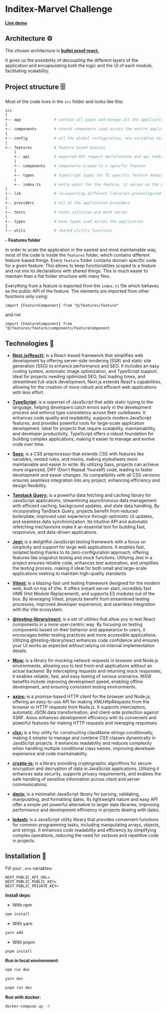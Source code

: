 # Inditex-Marvel Challenge

**[Live demo](https://inditex-challenge-marvel-bd7c5luw2-bjmendezsena.vercel.app)**

## Architecture ⚙️

The chosen architecture is
**[bullet proof react.](https://github.com/alan2207/bulletproof-react)**

It gives us the possibility of decoupling the different layers of the
application and encapsulating both the logic and the UI of each module,
facilitating scalability.

## Project structure 🗄️

Most of the code lives in the `src` folder and looks like this:

```sh
src
|
+-- app               # contain all pages and manage all the application routes based on file names.
|
+-- components        # shared components used across the entire application
|
+-- config            # all the global configuration, env variables etc. get exported from here and used in the app
|
+-- features          # feature based modules
    |
    +-- api           # exported API request declarations and api hooks related to a specific feature
    |
    +-- components    # components scoped to a specific feature
    |
    +-- types         # typescript types for TS specific feature domain
    |
    +-- index.ts      # entry point for the feature, it serves as the public API of the given feature and exports everything that should be used outside the
|
+-- lib               # re-exporting different libraries preconfigured for the application
|
+-- providers         # all of the application providers
|
+-- tests             # tests utilities and mock server
|
+-- types             # base types used across the application
|
+-- utils             # shared utility functions
```

**- Features folder**

In order to scale the application in the easiest and most maintainable way, most
of the code is inside the `features` folder, which contains different
feature-based things. Every `feature` folder contains domain specific code for a
given feature. This allows to keep functionalities scoped to a feature and not
mix its declarations with shared things. This is much easier to maintain than a
flat folder structure with many files.

Everything from a feature is exported from the `index.ts` file which behaves as
the public API of the feature. The elements are imported from other functions
only using:

`import {FeatureComponent} from "@/features/feature"`

and not

`import {FeatureComponent} from "@/features/feature/components/FeatureComponent`

## Technologies 🔧

- **[Next.js(React):](https://nextjs.org/docs)** is a React-based framework that
  simplifies web development by offering server-side rendering (SSR) and static
  site generation (SSG) to enhance performance and SEO. It includes an easy
  routing system, automatic image optimization, and TypeScript support. Ideal
  for projects needing optimized SEO, fast loading times, and streamlined
  full-stack development, Next.js extends React's capabilities, allowing for the
  creation of more robust and efficient web applications with less effort.

- **[TypeScript](https://www.typescriptlang.org/):** is a superset of JavaScript
  that adds static typing to the language, helping developers catch errors early
  in the development process and enforce type consistency across their
  codebases. It enhances code quality and readability, supports modern
  JavaScript features, and provides powerful tools for large-scale application
  development. Ideal for projects that require scalability, maintainability, and
  developer productivity, TypeScript offers a robust foundation for building
  complex applications, making it easier to manage and evolve code over time.

- **[Sass:](https://sass-lang.com/documentation/)** is a CSS preprocessor that
  extends CSS with features like variables, nested rules, and mixins, making
  stylesheets more maintainable and easier to write. By utilizing Sass, projects
  can achieve more organized, DRY (Don't Repeat Yourself) code, leading to
  faster development and easier changes. Its compatibility with all CSS versions
  ensures seamless integration into any project, enhancing efficiency and design
  flexibility.

- **[Tanstack Query:](https://tanstack.com/query/latest/docs/framework/react/overview)**
  is a powerful data fetching and caching library for JavaScript applications,
  streamlining asynchronous data management with efficient caching, background
  updates, and stale data handling. By incorporating TanStack Query, projects
  benefit from reduced boilerplate, improved user experience through optimistic
  UI updates, and seamless data synchronization. Its intuitive API and automatic
  refetching mechanisms make it an essential tool for building fast, responsive,
  and data-driven applications.

- **[Jest:](https://jestjs.io/es-ES/docs/getting-started)** is a delightful
  JavaScript testing framework with a focus on simplicity and support for large
  web applications. It enables fast, isolated testing thanks to its
  zero-configuration approach, offering features like snapshot testing and mock
  functions. Utilizing Jest in a project ensures reliable code, enhances test
  automation, and simplifies the testing process, making it ideal for both small
  and large-scale applications seeking to maintain high-quality standards.

- **[Vitest:](https://vitest.dev/)** is a blazing-fast unit testing framework
  designed for the modern web, built on top of Vite. It offers instant server
  start, incredibly fast HMR (Hot Module Replacement), and supports ES modules
  out of the box. By leveraging Vitest, projects benefit from streamlined
  testing processes, improved developer experience, and seamless integration
  with the Vite ecosystem.

- **[@testing-library/react:](https://testing-library.com/docs/react-testing-library/intro/)**
  is a set of utilities that allow you to test React components in a more
  user-centric way. By focusing on testing components based on their behavior
  and appearance to users, it encourages better testing practices and more
  accessible applications. Utilizing @testing-library/react enhances code
  confidence and ensures your UI works as expected without relying on internal
  implementation details.

- **[Msw:](https://mswjs.io/docs/getting-started)** is a library for mocking
  network requests in browser and Node.js environments, allowing you to test
  front-end applications without an actual backend. By intercepting requests and
  returning mock responses, it enables reliable, fast, and easy testing of
  various scenarios. MSW benefits include improving development speed, enabling
  offline development, and ensuring consistent testing environments.

- **[axios:](https://axios-http.com/es/docs/intro)** is a promise-based HTTP
  client for the browser and Node.js, offering an easy-to-use API for making
  XMLHttpRequests from the browser or HTTP requests from Node.js. It supports
  interceptors, automatic JSON data transformation, and client-side protection
  against XSRF. Axios enhances development efficiency with its convenient and
  powerful features for making HTTP requests and managing responses.

- **[clsx:](https://www.npmjs.com/package/clsx)** is a tiny utility for
  constructing className strings conditionally, making it simpler to manage and
  combine CSS classes dynamically in JavaScript projects. It enhances
  readability and reduces complexity when handling multiple conditional class
  names, improving developer experience and code maintainability.

- **[crypto-js:](https://www.npmjs.com/package/crypto-js)** is a library
  providing cryptographic algorithms for secure encryption and decryption of
  data in JavaScript applications. Utilizing it enhances data security, supports
  privacy requirements, and enables the safe handling of sensitive information
  across client and server communications.

- **[dayjs:](https://day.js.org/)** is a minimalist JavaScript library for
  parsing, validating, manipulating, and formatting dates. Its lightweight
  nature and easy API offer a simple yet powerful alternative to larger date
  libraries, improving performance and development efficiency in projects
  dealing with dates.

- **[lodash:](https://lodash.com/docs/)** is a JavaScript utility library that
  provides convenient functions for common programming tasks, including
  manipulating arrays, objects, and strings. It enhances code readability and
  efficiency by simplifying complex operations, reducing the need for verbose
  and repetitive code in projects.

## Installation 💾

Fill your `.env` variables:

```
NEXT_PUBLIC_API_URL=
NEXT_PUBLIC_PUBLIC_KEY=
NEXT_PUBLIC_PRIVATE_KEY=
```

**Install deps:**

- With npm

```bash
npm install
```

- With yarn

```bash
yarn add
```

- With pnpm

```bash
pnpm install
```

**Run in local environment:**

```bash
npm run dev
```

```bash
yarn dev
```

```bash
pnpm run dev
```

**Run with docker:**

```bash
docker-compose up -d
```
